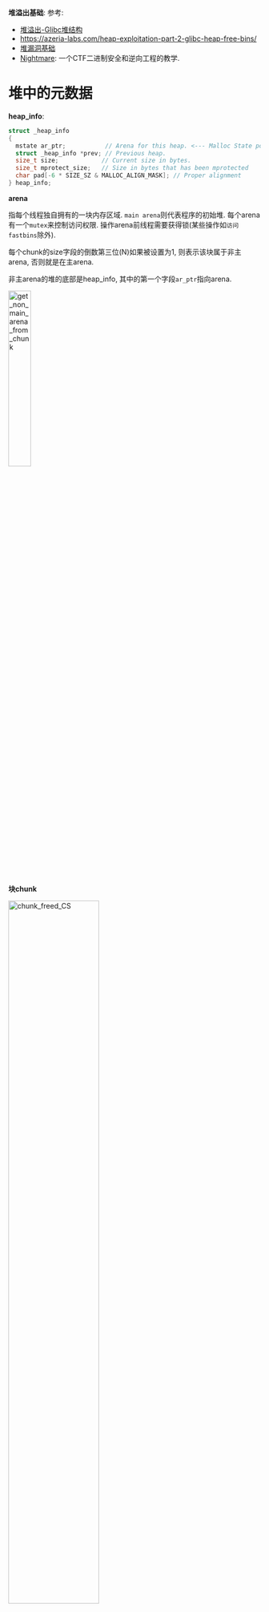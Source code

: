 **堆溢出基础**: 
参考:
* [堆溢出-Glibc堆结构](https://kabeor.cn/堆溢出-Glibc堆结构)
* https://azeria-labs.com/heap-exploitation-part-2-glibc-heap-free-bins/
* [堆漏洞基础](https://heap-exploitation.dhavalkapil.com/)
* [Nightmare](https://guyinatuxedo.github.io/): 一个CTF二进制安全和逆向工程的教学.

# 堆中的元数据
**heap_info**: 
```c
struct _heap_info
{
  mstate ar_ptr;           // Arena for this heap. <--- Malloc State pointer
  struct _heap_info *prev; // Previous heap.
  size_t size;            // Current size in bytes.
  size_t mprotect_size;   // Size in bytes that has been mprotected
  char pad[-6 * SIZE_SZ & MALLOC_ALIGN_MASK]; // Proper alignment
} heap_info; 
```

**arena**

指每个线程独自拥有的一块内存区域. `main arena`则代表程序的初始堆. 每个arena有一个`mutex`来控制访问权限. 操作arena前线程需要获得锁(某些操作如`访问fastbins`除外).

每个chunk的size字段的倒数第三位(N)如果被设置为1, 则表示该块属于非主arena, 否则就是在主arena.

非主arena的堆的底部是heap_info, 其中的第一个字段`ar_ptr`指向arena.

<img alt="get_non_main_arena_from_chunk" src="./pic/get_non_main_arena_from_chunk.png" width="30%" height="30%">

**块chunk**

<img alt="chunk_freed_CS" src="./pic/chunk_freed_CS.png" width="60%" height="60%">


**常量**
|Parameter|32 bit|i386|64 bit|
|--|--|--|--|
|MALLOC_ALIGNMENT | 8 | 16 | 16
|MIN_CHUNK_SIZE | 16 | 16 | 32
|MAX_FAST_SIZE | 80 | 80 | 160
|MAX_TCACHE_SIZE | 516 | 1,020 | 1,032
|MIN_LARGE_SIZE | 512 | 1,008 | 1,024
|DEFAULT_MMAP_THRESHOLD | 131,072 | 131,072 | 131,072
|DEFAULT_MMAP_THRESHOLD_MAX | 524,288 | 524,288 | 33,554,432
|HEAP_MIN_SIZE | 32,768 | 32,768 | 32,768
|HEAP_MAX_SIZE | 1,048,576 | 1,048,576 | 67,108,864(0x4000000)

# libc堆管理中的'向前'和'向后'
libc的块(chunk)头部中, 有两个字段fd和bk, 意思分别是**向前forward和向后backward**.
在向前合并和向后合并中, 操作对象有两个: 原有的在bins中的某个空闲区块, 新free的块. 这两个块物理相邻, 即处于连续的地址空间中. 而**主语应该是bins中的某个空闲块**.

## 向后合并
在unsafe unlink中出现的consolidate backward即向后合并, 如下图, 白框是空闲块, 绿框是使用中的块. 对块1进行free, 因libc发现与块1相邻的块0是空闲的, 因此"块0向后合并块1". 

<img alt="consolidate_backward" src="./pic/consolidate_backward.jpg" width="50%" height="50%">

## 向前合并
如下图. 对块2进行free, 因libc发现与块2相邻的块3是空闲的, 因此"块3向前合并块2". 

<img alt="consolidate_forward" src="./pic/consolidate_forward.jpg" width="50%" height="50%">

向前合并的逻辑: 要free的块是p, 则检查p的下一块的下一块的size字段的prev_inuse位, 以确认p的下一块是否在使用中.

<img alt="consolidate_forward" src="./pic/src_code_mergeforward1.png" width="50%" height="50%">

# top块
* top块处于高地址. 其有一个size字段, 记录可分配空间的大小, 如果malloc需要更多内存空间时, 该字段会改变.
* 实验中观察到发生malloc时, top块的`地址`也会发生变化. malloc得到的新块是向高地址扩展的, top块的首地址也会向高地址发展.

    <img alt="fastbin.png" src="./pic/topchunk_after_malloc_abstract.jpg" width="30%" height="30%">
    <br>
    <img alt="fastbin.png" src="./pic/topchunk_after_malloc.jpg" width="50%" height="50%">

# bins
* small bins: 62个, 大小不超过512(16, 24, 32, ..., 504)或1024(32, 48, 64, ..., 1008)字节.
* large bins: 63个, 大小大于512或1024字节.
* unsorted bin: 1个, 存刚刚free的块, 或者刚刚合并产生的空闲块
* fast bins: 10个单链, 暂存小块, 不作合并操作(块的P位不设置值). fastbins中的块不是真正空闲的块, 每当有malloc请求的块没法由fastbins提供, 或者释放超过64KB的块, 或调用`malloc_trim`或`mallopt`函数时, 堆管理器会进行一次合并操作, 把fastbins清空.
* tcache bins: 每个线程有64个tcache单链(大小为12~516或24~1032)；每个bin链`最多包含7个块`. 为了减缓锁带来的性能下降问题, 堆管理器通常做法是为每个线程分配一个arena, 同时每个线程有自己的tcache(这样就不用和其他线程同步取块, 也就不用获取堆锁). tcache和fastbin性质差不多.

## 取块的流程
1. 请求的大小在tcache的范围内, 且tcache中有块, 则直接取.
2. 请求的块过大, 则通过mmap.
3. 否则获取堆锁, 然后按序执行:
    1. fastbins/smallbins
        * 大小对应于fastbins, 则在fastbins中找块. 同时从fastbins中取块, 填入tcache.
        * 否则在smallbins找. 同上填tcache.
    2. 处理延迟释放的块
        * 对fastbins中的块做真正的释放, 移到unsortedbin中.
        * 从unsortedbin中遍历取块. 如果看到的块不合适, 则按它的大小放到smallbins或largebins中(同上用小块填tcache).
    3. 基本回收策略:
        * 请求的大小属于largebins, 则到largebins找块.
    4. 新建块:
        * 没有可获取的块, 直接尝试从堆顶获取.
        * 堆不够大, 则调用`sbrk`扩充.
        * 无法扩大延伸堆空间, 则用`mmap`新建和原堆不连续的扩展空间, 并从哪里分配块.
    5. 失败则返回NULL.

## 释放的流程
1. 传给`free`的参数为NULL, 则无事发生.
2. 块大于64KB, 
3. 对块做完整性检查, 检查失败则终止流程.
4. 块大小符合tcache则存入tcache.
5. 块设置了M标志位, 则用`munmap`回收.
6. 否则获取堆锁, 然后:
    1. 块大小符合fastbins则存入fastbins, 结束.
    2. 块大于64KB, 则把fastbins中的块合并, 放到unsortedbin中.
    3. 对smallbins, largebins, unsortedbin中的块作前/后向合并.
    4. 如果得到的块紧邻堆顶, 则直接并入堆顶.
    5. 否则将块保存进unsortedbin(之后malloc时可能会把unsortedbin中的块放到smallbins或largebins中).


## fastbinsY数组存储fastbins的规则
https://blog.csdn.net/qq_41453285/article/details/96865321

* 每个fast bin链表都是单链表（**`使用fd指针`**）。因此，fast bin中无论是添加还是移除fast chunk，都是对“链表尾”进行操作，而不会对某个中间的fast chunk进行操作。
* 单个fastbin链表中的chunk大小都是相同的，各个fastbin链表中的chunk大小是不同的。
* fastbinY数组中的每个bin链表的排序，是按照链表元素的大小进行排序的。数组的第一个元素的fast bin链表中的每个chunk的大小是32字节，数组的第二个元素的fast bin链表中的每个chunk的大小是48字节......每个元素都比前面的fast bin链大`16字节`，以此类推进行排序。

<img alt="fastbin.png" src="./pic/fastbin.png" width="70%" height="70%">

## large bins
chunk中使用了两个新指针:
  * `fd_nextsize` 指向前一个与当前 chunk 大小不同的第一个空闲块，不包含 bin 的头指针。
  * `bk_nextsize` 指向后一个与当前 chunk 大小不同的第一个空闲块，不包含 bin 的头指针。

以下large bins管理方法引用自[https://zhuanlan.zhihu.com/p/78340329](https://zhuanlan.zhihu.com/p/78340329):

* 堆块从大到小排序。
* 对于相同大小的堆块，最`先释放的堆块会成为堆头`，其fd_nextsize与bk_nextsize会被赋值，其余的堆块释放后都会插入到该堆头结点的下一个结点，通过fd与bk链接，形成了先释放的在链表后面的排序方式，且其fd_nextsize与bk_nextsize都为0。
* 不同大小的堆块通过堆头串联，即堆头中`fd_nextsize指向比它小的堆块的堆头`，bk_nextsize指向比它大的堆块的堆头，从而形成了第一点中的从大到小排序堆块的方式。同时最大的堆块的堆头的bk_nextsize指向最小的堆块的堆头，最小堆块的堆头的fd_nextsize指向最大堆块的堆头，以此形成循环双链表。

分析源码可知的其他信息:
* 从large bins寻找合适的块:
  * 从最小的开始找(即沿着bk链找, 通过bk_nextside索取更大的块)
  * 
  * 

## bin链出入顺序
|链|出入顺序 |
|--|--|
|fast bins| LIFO, 在链表的头部进行增删操作. |
|small bins| FIFO, 头部添加, 尾部删除. |
|large bins| (?) 降序排列, 大块在头, 小块在尾. |

# 保护机制

保护和绕过方法: https://www.cnblogs.com/yidianhan/p/13996928.html

## RELRO
为减少对GOT表的攻击, 程序启动时就解析并绑定了所有动态符号, 并设为只读.
partial RELRO时如下, got表中存在不少'loc_'开头的地址, 指向plt表, 这些函数都是还未被调用的函数, 所以未绑定到实际地址.

<img alt="partial_RELRO.jpg" src="./pic/partial_RELRO.jpg" width="70%" height="70%">

full RELRO时如下, got表中绑定的地址中没有'loc_'开头的地址, 很多都是'unk_'开头的, 指向函数实际地址.

<img alt="full_RELRO.jpg" src="./pic/full_RELRO.jpg" width="70%" height="70%">

## PIE(position-independent executable)
内存地址随机化. 程序在每次加载时都变换加载基址，从而使位于程序本身的gadget也失效.

绕过: https://zhuanlan.zhihu.com/p/78076171

## Canary
参考:
* [https://zhuanlan.zhihu.com/p/99321839](https://zhuanlan.zhihu.com/p/99321839):
* [https://j00ru.vexillium.org/slides/2015/insomnihack.pdf](https://j00ru.vexillium.org/slides/2015/insomnihack.pdf):

<img alt="canary_verification.png" src="./pic/canary_verification.png" width="70%" height="70%">

canary是linux下的保护机制，它会保存在栈的某个位置上，一般来说64位的话会在`rbp-0x8`的位置，32位则在`ebp-0x4`的位置。当我们进行栈溢出的时候如果覆盖了canary值，程序就会调用`stack_chk_fail`来打印报错信息。在做题的时候最烦的就是这种，大大增加了栈溢出时的难度。通常有以下几种绕过方法：

1、通过read函数泄露canary。关键的一点就是read函数读取字符串的时候不会在末尾加上“\x00”,这就是gets函数不能用来泄露canary的原因（有些输出函数遇到‘\0’会截断）。

2、暴力破解canary。这种方法利用起来有限制，就是一般要程序中有fork函数创造出子进程，因为子进程是父进程复制出来的，所以canary也就跟父进程相同，在子进程中覆盖canary后报错就会退回到父进程，此时canary的值是不会改变的。

3、劫持stack_chk_fail。因为canary被覆盖的时候会调用这个函数，所以如果我们可以利用程序中的漏洞（比如格式化字符串）改got表中stack_chk_fail的地址为one_gadget的地址就能getshell。

4、利用stack_chk_fail的报错信息。在报错信息中，会将你发生栈溢出的程序名调用输出，其位置位于argv[0]，我们可以将argv[0]的地址改写为我们想要获取的内容的地址，使它随着错误提示一起输出。